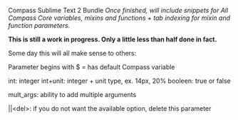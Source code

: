 Compass Sublime Text 2 Bundle
*Once finished, will include snippets for All Compass Core variables, mixins and functions + tab indexing for mixin and function parameters.*

**This is still a work in progress. Only a little less than half done in fact.**

Some day this will all make sense to others:

Parameter begins with $ = has default Compass variable 

int: integer
int+unit: integer + unit type, ex. 14px, 20%
booleen: true or false

mult_args: ability to add multiple arguments

||&lt;del&gt;: if you do not want the available option, delete this parameter